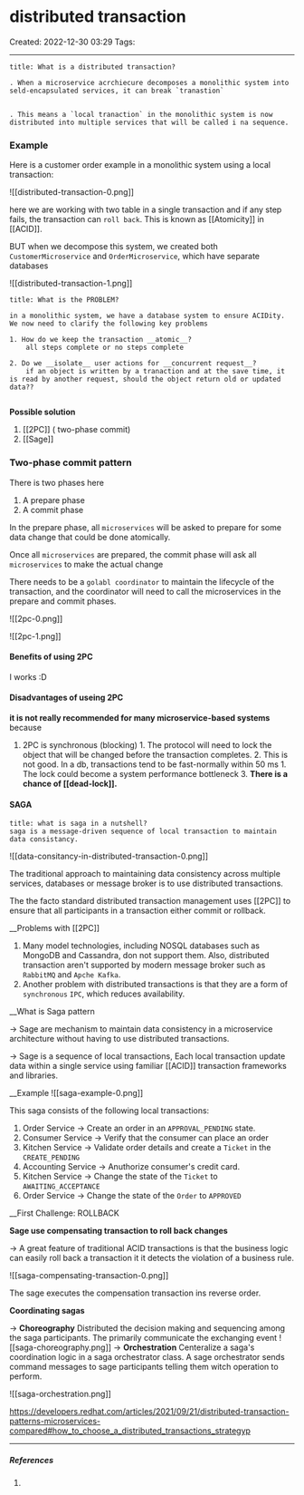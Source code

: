 # distributed transaction
Created: 2022-12-30 03:29
Tags: 
____

```ad-note 
title: What is a distributed transaction?

. When a microservice acrchiecure decomposes a monolithic system into seld-encapsulated services, it can break `tranastion`


. This means a `local tranaction` in the monolithic system is now distributed into multiple services that will be called i na sequence.

```

### Example 

Here is a customer order example in a monolithic system using a local transaction:

![[distributed-transaction-0.png]]

here we are working with two table in a single transaction and if any step fails, the transaction can `roll back`. This is known as [[Atomicity]] in [[ACID]].


BUT when we decompose this system, we created both `CustomerMicroservice` and `OrderMicroservice`, which have separate databases

![[distributed-transaction-1.png]]


```ad-danger
title: What is the PROBLEM?

in a monolithic system, we have a database system to ensure ACIDity.
We now need to clarify the following key problems

1. How do we keep the transaction __atomic__?
	all steps complete or no steps complete
	
2. Do we __isolate__ user actions for __concurrent request__?
	if an object is written by a tranaction and at the save time, it is read by another request, should the object return old or updated data??
	

```

__Possible solution__
1. [[2PC]] ( two-phase commit)
2. [[Sage]]

### Two-phase commit pattern

There is two phases here 
1. A prepare phase
2. A commit phase

In the prepare phase, all `microservices` will be asked to prepare for some data change that could be done atomically.

Once all `microservices` are prepared, the commit phase will ask all `microservices` to make the actual change

There needs to be a `golabl coordinator` to maintain the lifecycle of the transaction, and the coordinator will need to call the microservices in the prepare and commit phases.

![[2pc-0.png]]

![[2pc-1.png]]

#### Benefits of using 2PC
I works :D
#### Disadvantages of useing 2PC

__it is not really recommended for many microservice-based systems__ because 
1. 2PC is synchronous (blocking)
		1. The protocol will need to lock the object that will be changed before the transaction completes.
		2. This is not good. In a db, transactions tend to be fast-normally within 50 ms
			1. The lock could become a system performance bottleneck
		3. __There is a chance of [[dead-lock]].__



#### SAGA

```ad-note
title: what is saga in a nutshell?
saga is a message-driven sequence of local transaction to maintain data consistancy.
```

![[data-consitancy-in-distributed-transaction-0.png]]

The traditional approach to maintaining data consistency across multiple services, databases or message broker is to use distributed transactions.

The the facto standard distributed transaction management uses [[2PC]] to ensure that all participants in a transaction either commit or rollback.

__Problems with [[2PC]]

1. Many model technologies, including NOSQL databases such as MongoDB and Cassandra, don not support them. Also, distributed transaction aren't supported by modern message broker such as `RabbitMQ` and `Apche Kafka`.
2. Another problem with distributed transactions is that they are a form of `synchronous` `IPC`, which reduces availability.

__What is Saga pattern

-> Sage are mechanism to maintain data consistency in a microservice architecture without having to use distributed transactions.

-> Sage is a sequence of local transactions, Each local transaction update data within a single service using familiar [[ACID]] transaction frameworks and libraries.

__Example
![[saga-example-0.png]]

This saga consists of the following local transactions:
1. Order Service -> Create an order in an `APPROVAL_PENDING` state.
2. Consumer Service -> Verify that the consumer can place an order
3. Kitchen Service -> Validate order details and create a `Ticket` in the `CREATE_PENDING`
4. Accounting Service -> Anuthorize consumer's credit card.
5. Kitchen Service -> Change the state of the `Ticket` to `AWAITING_ACCEPTANCE`
6. Order Service -> Change the state of the `Order` to `APPROVED`


__First Challenge: ROLLBACK

__Sage use compensating transaction to roll back changes__

-> A great feature of traditional ACID transactions is that the business logic can easily roll back a transaction it it detects the violation of a business rule.

![[saga-compensating-transaction-0.png]]

The sage executes the compensation transaction ins reverse order.



__Coordinating sagas__

-> __Choreography__
	Distributed the decision making and sequencing among the saga participants.
	The primarily communicate the exchanging event
![[saga-choreography.png]]
-> __Orchestration__
	Centeralize a saga's coordination logic in a saga orchestrator class.
	A sage orchestrator sends command messages to sage participants telling them witch 
	operation to perform.

![[saga-orchestration.png]]




https://developers.redhat.com/articles/2021/09/21/distributed-transaction-patterns-microservices-compared#how_to_choose_a_distributed_transactions_strategyp


_____
##### References
1.

